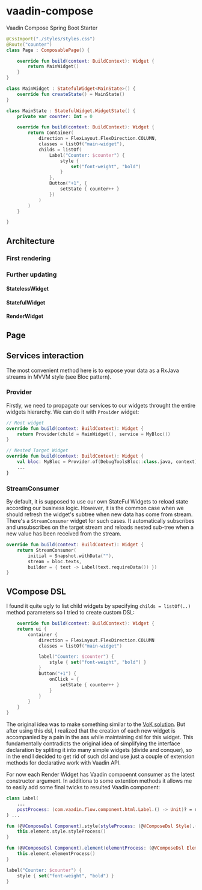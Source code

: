 # vaadin-compose

Vaadin Compose Spring Boot Starter

```kotlin
@CssImport("./styles/styles.css")
@Route("counter")
class Page : ComposablePage() {

    override fun build(context: BuildContext): Widget {
        return MainWidget()
    }
}

class MainWidget : StatefulWidget<MainState>() {
    override fun createState() = MainState()
}

class MainState : StatefulWidget.WidgetState() {
    private var counter: Int = 0

    override fun build(context: BuildContext): Widget {
        return Container(
            direction = FlexLayout.FlexDirection.COLUMN,
            classes = listOf("main-widget"),
            childs = listOf(
                Label("Counter: $counter") {
                    style {
                        set("font-weight", "bold")
                    }
                },
                Button("+1", {
                    setState { counter++ }
                })
            )
        )
    }

}
```

## Architecture

### First rendering

### Further updating

#### StatelessWidget

#### StatefulWidget

#### RenderWidget

## Page

## Services interaction

The most convenient method here is to expose your data as a RxJava streams in MVVM style (see Bloc pattern).

### Provider

Firstly, we need to propagate our services to our widgets throught the entire widgets hierarchy. We can do it
with `Provider` widget:

```kotlin
// Root widget
override fun build(context: BuildContext): Widget {
    return Provider(child = MainWidget(), service = MyBloc())
}

// Nested Target Widget
override fun build(context: BuildContext): Widget {
    val bloc: MyBloc = Provider.of(DebugToolsBloc::class.java, context)!!
    ...
}
```

### StreamConsumer

By default, it is supposed to use our own StateFul Widgets to reload state according our business logic. However, it is
the common case when we should refresh the widget's subtree when new data has come from stream. There's
a `StreamConsumer` widget for such cases. It automatically subscribes and unsubscribes on the target stream and reloads
nested sub-tree when a new value has been received from the stream.

```kotlin
override fun build(context: BuildContext): Widget {
    return StreamConsumer(
        initial = Snapshot.withData(""),
        stream = bloc.texts,
        builder = { text -> Label(text.requireData()) })
}
```

## VCompose DSL

I found it quite ugly to list child widgets by specifying `childs = listOf(..)` method parameters so I tried to create
custom DSL:

```kotlin
    override fun build(context: BuildContext): Widget {
    return ui {
        container {
            direction = FlexLayout.FlexDirection.COLUMN
            classes = listOf("main-widget")

            label("Counter: $counter") {
                style { set("font-weight", "bold") }
            }
            button("+1") {
                onClick = {
                    setState { counter++ }
                }
            }
        }
    }
}

```

The original idea was to make something similar to the [VoK solution](https://www.vaadinonkotlin.eu//dsl_explained/).
But after using this dsl, I realized that the creation of each new widget is accompanied by a pain in the ass while
maintaining dsl for this widget. This fundamentally contradicts the original idea of simplifying the interface
declaration by spliting it into many simple widgets (divide and conquer), so in the end I decided to get rid of such dsl
and use just a couple of extension methods for declarative work with Vaadin API.

For now each Render Widget has Vaadin compoennt consumer as the latest constructor argument. In additiona to some
extention methods it allows me to easily add some final twicks to resulted Vaadin component:

```kotlin
class Label(
    ...
    postProcess: (com.vaadin.flow.component.html.Label.() -> Unit)? = null
) ...

fun (@VComposeDsl Component).style(styleProcess: (@VComposeDsl Style).() -> Unit) {
    this.element.style.styleProcess()
}

fun (@VComposeDsl Component).element(elementProcess: (@VComposeDsl Element).() -> Unit) {
    this.element.elementProcess()
}

label("Counter: $counter") {
    style { set("font-weight", "bold") }
}
```
